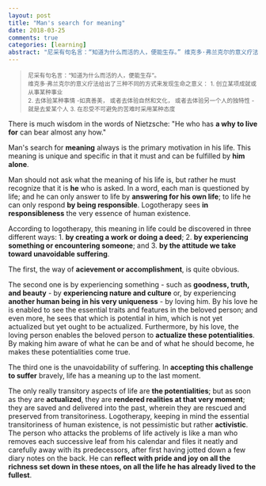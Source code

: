 ```yaml
---
layout: post
title: "Man's search for meaning"
date: 2018-03-25
comments: true
categories: [learning]
abstract: "尼采有句名言：“知道为什么而活的人，便能生存。” 维克多·弗兰克尔的意义疗法给出了三种不同的方式来发现生命之意义： 1. 创立某项成就或从事某种事业 2. 体验某种事情 -如真善美 - 体验自然和文化或体验另一个人的独特性-就是去爱某个人 3.在忍受不可避免的苦难时采用某种态度"
---
```

> <small>尼采有句名言：“知道为什么而活的人，便能生存”。</small> <br/>
> <small>维克多·弗兰克尔的意义疗法给出了三种不同的方式来发现生命之意义：</small>
> <small> 1. 创立某项成就或从事某种事业 </small>  
> <small> 2. 去体验某种事情 -如真善美， 或者去体验自然和文化， 或者去体验另一个人的独特性 -就是去爱某个人</small> 
> <small> 3. 在忍受不可避免的苦难时采用某种态度</small>



There is much wisdom in the words of Nietzsche: "He who has **a why to live for** can bear almost any how."

Man's search for **meaning** always is the primary motivation in his life. This meaning is unique and specific in that it must and can be fulfilled by **him alone**.  

Man should not ask what the meaning of his life is, but rather he must recognize that it is **he** who is asked. In a word, each man is questioned by life; and he can only answer to life by **answering for his own life**; to life he can only respond **by being responsible**. Logotherapy sees **in responsibleness** the very essence of human existence.  

According to logotherapy, this meaning in life could be discovered in three different ways: 1. **by creating a work or doing a deed**; 2. **by experiencing something or encountering someone**; and 3. **by the attitude we take toward unavoidable suffering**.

The first, the way of **acievement or accomplishment**, is quite obvious.  

The second one is by experiencing something - such as **goodness, truth, and beauty** - by **experiencing nature and culture** or, by experiencing **another human being in his very uniqueness** - by loving him.  By his love he is enabled to see the essential traits and features in the beloved person; and even more, he sees that which is potential in him, which is not yet actualized but yet ought to be actualized. Furthermore, by his love, the loving person enables the beloved person to **actualize these potentialities**. By making him aware of what he can be and of what he should become, he makes these potentialities come true.  

The third one is the unavoidability of suffering. In **accepting this challenge to suffer** bravely, life has a meaning up to the last moment.  

The only really transitory aspects of life are **the potentialities**; but as soon as they are **actualized**, they are **rendered realities at that very moment**; they are saved and delivered into the past, wherein they are rescued and preserved from transitoriness.  Logotherapy, keeping in mind the essential transitoriness of human existence, is not pessimistic but rather **activistic**. The person who attacks the problems of life actively is like a man who removes each successive leaf from his calendar and files it neatly and carefully away with its predecessors, after first having jotted down a few diary notes on the back. He can **reflect with pride and joy on all the richness set down in these ntoes, on all the life he has already lived to the fullest**.

